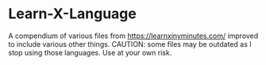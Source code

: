 # Learn-X-Language
A compendium of various files from https://learnxinyminutes.com/ improved to include various other things. CAUTION: some files may be outdated as I stop using those languages. Use at your own risk.
